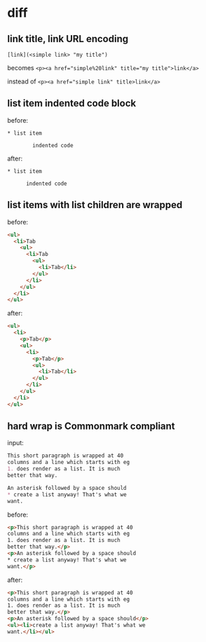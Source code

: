 # diff

## link title, link URL encoding

`[link](<simple link> "my title")`

becomes
`<p><a href="simple%20link" title="my title">link</a>`

instead of
`<p><a href="simple link" title>link</a>`

## list item indented code block

before:

```
* list item

        indented code
```

after:

```
* list item

      indented code
```

## list items with list children are wrapped

before:

```html
<ul>
  <li>Tab
    <ul>
      <li>Tab
        <ul>
          <li>Tab</li>
        </ul>
      </li>
    </ul>
  </li>
</ul>
```

after:

```html
<ul>
  <li>
    <p>Tab</p>
    <ul>
      <li>
        <p>Tab</p>
        <ul>
          <li>Tab</li>
        </ul>
      </li>
    </ul>
  </li>
</ul>
```

## hard wrap is Commonmark compliant

input:

```markdown
This short paragraph is wrapped at 40
columns and a line which starts with eg
1. does render as a list. It is much
better that way.

An asterisk followed by a space should
* create a list anyway! That's what we
want.
```

before:

```html
<p>This short paragraph is wrapped at 40
columns and a line which starts with eg
1. does render as a list. It is much
better that way.</p>
<p>An asterisk followed by a space should
* create a list anyway! That's what we
want.</p>
```

after:

```html
<p>This short paragraph is wrapped at 40
columns and a line which starts with eg
1. does render as a list. It is much
better that way.</p>
<p>An asterisk followed by a space should</p>
<ul><li>create a list anyway! That's what we
want.</li></ul>
```
